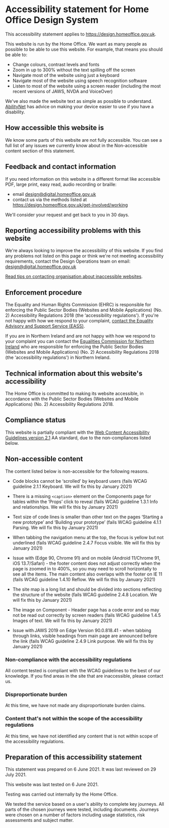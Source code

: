 # Accessibility statement for Home Office Design System


This accessibility statement applies to https://design.homeoffice.gov.uk.

This website is run by the Home Office.
We want as many people as possible to be able to use this website.
For example, that means you should be able to:
-   Change colours, contrast levels and fonts
-   Zoom in up to 300% without the text spilling off the screen
-   Navigate most of the website using just a keyboard
-   Navigate most of the website using speech recognition software
-   Listen to most of the website using a screen reader (including the most recent versions of JAWS, NVDA and VoiceOver)

We've also made the website text as simple as possible to understand.
[AbilityNet][abilitynet] has advice on making your device easier to use if you have a disability.


## How accessible this website is

We know some parts of this website are not fully accessible.
You can see a full list of any issues we currently know about in the Non-accessible content section of this statement.


## Feedback and contact information

If you need information on this website in a different format like accessible PDF, large print, easy read, audio
recording or braille:
-   email design@digital.homeoffice.gov.uk
-   contact us via the methods listed at https://design.homeoffice.gov.uk/get-involved/working

We'll consider your request and get back to you in 30 days.


## Reporting accessibility problems with this website

We're always looking to improve the accessibility of this website.
If you find any problems not listed on this page or think we're not meeting accessibility requirements, contact the Design Operations team on email: design@digital.homeoffice.gov.uk

[Read tips on contacting organisation about inaccessible websites][contact-tips].


## Enforcement procedure

The Equality and Human Rights Commission (EHRC) is responsible for enforcing the Public Sector Bodies (Websites and
Mobile Applications) (No. 2) Accessibility Regulations 2018 (the ‘accessibility regulations'). If you're not happy with
how we respond to your complaint, [contact the Equality Advisory and Support Service (EASS)][contact-eass].

If you are in Northern Ireland and are not happy with how we respond to your complaint you can contact the [Equalities
Commission for Northern Ireland][equality-ni] who are responsible for enforcing the Public Sector Bodies (Websites and
Mobile Applications) (No. 2) Accessibility Regulations 2018 (the ‘accessibility regulations') in Northern Ireland.




## Technical information about this website's accessibility

The Home Office is committed to making its website accessible, in accordance with the Public Sector Bodies (Websites
and Mobile Applications) (No. 2) Accessibility Regulations 2018.

## Compliance status

This website is partially compliant with the [Web Content Accessibility Guidelines version 2.1][wcag-v2] AA standard,
due to the non-compliances listed below.


## Non-accessible content

The content listed below is non-accessible for the following reasons.

-   Code blocks cannot be ‘scrolled’ by keyboard users (fails WCAG guideline 2.1.1 Keyboard. We will fix this by January 2021) 

-   There is a missing `<caption>` element on the Components page for tables within the ‘Props’ click to reveal (fails WCAG guideline 1.3.1 Info and relationships. We will fix this by January 2021) 

-   Text size of code lines is smaller than other text on the pages ‘Starting a new prototype’ and ‘Building your prototype’ (fails WCAG guideline 4.1.1 Parsing. We will fix this by January 2021) 

-   When tabbing the navigation menu at the top, the focus is yellow but not underlined (fails WCAG guideline 2.4.7 Focus visible. We will fix this by January 2021) 

-   Issue with (Edge 90, Chrome 91) and on mobile (Android 11/Chrome 91, iOS 13.7/Safari) - the footer content does not adjust correctly when the page is zoomed in to 400%, so you may need to scroll horizontally to see all the items. The main content also overlaps with the footer on IE 11 (fails WCAG  guideline 1.4.10 Reflow. We will fix this by January 2021) 

-   The site map is a long list and should be divided into sections reflecting the structure of the website (fails WCAG  guideline 2.4.8 Location. We will fix this by January 2021) 

-   The image on Component - Header page has a code error and so may not be read out correctly by screen readers (fails WCAG guideline 1.4.5 Images of text. We will fix this by January 2021) 

-   Issue with JAWS 2019 on Edge Version 90.0.818.41 - when tabbing through links, visible headings from main page are announced before the link (fails WCAG guideline 2.4.9 Link purpose. We will fix this by January 2021) 

### Non-compliance with the accessibility regulations
All content tested is compliant with the WCAG guidelines to the best of our knowledge. If you find areas in the site that are inaccessible, please contact us.

### Disproportionate burden
At this time, we have not made any disproportionate burden claims.

### Content that's not within the scope of the accessibility regulations
At this time, we have not identified any content that is not within scope of the accessibility regulations.



## Preparation of this accessibility statement

This statement was prepared on 6 June 2021.
It was last reviewed on 29 July 2021.

This website was last tested on 6 June 2021.

Testing was carried out internally by the Home Office.

We tested the service based on a user's ability to complete key journeys.
All parts of the chosen journeys were tested, including documents.
Journeys were chosen on a number of factors including usage statistics, risk assessments and subject matter.



[abilitynet]: https://mcmw.abilitynet.org.uk/ "the Ability Net website"
[contact-tips]: https://www.w3.org/WAI/teach-advocate/contact-inaccessible-websites/ "Contacting Organizations about Inaccessible Websites"
[contact-eass]: https://www.equalityadvisoryservice.com/ "Equality Advisory and Support Service"
[equality-ni]: https://www.equalityni.org/Home "Equality Commission for Northern Ireland"
[wcag-v2]: https://www.w3.org/TR/WCAG21/ "Web Content Accessibility Guidelines (WCAG) 2.1"
